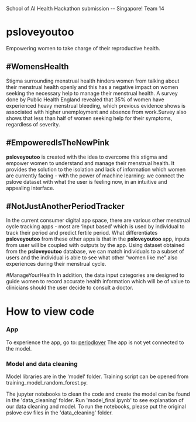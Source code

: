 School of AI Health Hackathon submission -- Singapore!
Team 14
 
# psloveyoutoo
Empowering women to take charge of their reproductive health.

## \#WomensHealth
Stigma surrounding menstrual health hinders women from talking about their menstrual health openly and this has a negative impact on women seeking the necessary help to manage their menstrual health. A survey done by Public Health England revealed that 35% of women have experienced heavy menstrual bleeding, which previous evidence shows is associated with higher unemployment and absence from work.Survey also shows that less than half of women seeking help for their symptoms, regardless of severity.

## \#EmpoweredIsTheNewPink
<b>psloveyoutoo</b> is created with the idea to overcome this stigma and empower women to understand and manage their menstrual health. It provides the solution to the isolation and lack of information which women are currently facing - with the power of machine learning: we connect the pslove dataset with what the user is feeling now, in an intuitive and appealing interface.

## \#NotJustAnotherPeriodTracker
In the current consumer digital app space, there are various other menstrual cycle tracking apps - most are ‘input based’ which is used by individual to track their period and predict fertile period. What differentiates <b>psloveyoutoo</b> from these other apps is that in the <b>psloveyoutoo</b> app, inputs from user will be coupled with outputs by the app. Using dataset obtained from the <b>psloveyoutoo</b> database, we can match individuals to a subset of users and the individual is able to see what other “women like me” also experiences during their menstrual cycle.

#ManageYourHealth
In addition, the data input categories are designed to guide women to record accurate health information which will be of value to clinicians should the user decide to consult a doctor. 

# How to view code

### App
To experience the app, go to:
[periodlover](https://www.google.com)
The app is not yet connected to the model.

### Model and data cleaning
Model libraries are in the 'model' folder. Training script can be opened from training_model_random_forest.py.

The jupyter notebooks to clean the code and create the model can be found in the 'data_cleaning' folder.
Run 'model_final.ipynb' to see explanation of our data cleaning and model.
To run the notebooks, please put the original pslove csv files in the 'data_cleaning' folder.

